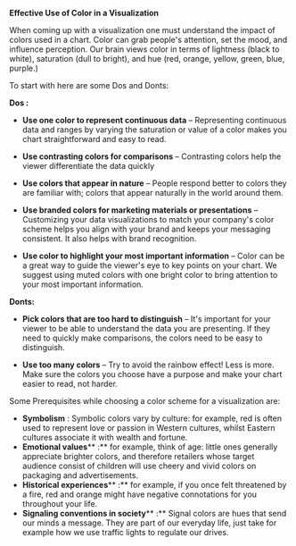 ﻿**Effective Use of Color in a Visualization**

When coming up with a visualization one must understand the impact of colors used in a chart. Color can grab people&#39;s attention, set the mood, and influence perception.  Our brain views color in terms of lightness (black to white), saturation (dull to bright), and hue (red, orange, yellow, green, blue, purple.)

To start with here are some Dos and Donts:

**Dos :**

- **Use one color to represent continuous data**  – Representing continuous data and ranges by varying the saturation or value of a color makes you chart straightforward and easy to read.

- **Use contrasting colors for comparisons**  – Contrasting colors help the viewer differentiate the data quickly
- **Use colors that appear in nature**  – People respond better to colors they are familiar with; colors that appear naturally in the world around them.

- **Use branded colors for marketing materials or presentations**  – Customizing your data visualizations to match your company&#39;s color scheme helps you align with your brand and keeps your messaging consistent. It also helps with brand recognition.

- **Use color to highlight your most important information**  – Color can be a great way to guide the viewer&#39;s eye to key points on your chart. We suggest using muted colors with one bright color to bring attention to your most important information.

**Donts:**

- **Pick colors that are too hard to distinguish**  – It&#39;s important for your viewer to be able to understand the data you are presenting. If they need to quickly make comparisons, the colors need to be easy to distinguish.

- **Use too many colors**  – Try to avoid the rainbow effect! Less is more. Make sure the colors you choose have a purpose and make your chart easier to read, not harder.

Some Prerequisites while choosing a color scheme for a visualization are:

- **Symbolism** : Symbolic colors vary by culture: for example, red is often used to represent love or passion in Western cultures, whilst Eastern cultures associate it with wealth and fortune.
- **Emotional values**** :** for example, think of age: little ones generally appreciate brighter colors, and therefore retailers whose target audience consist of children will use cheery and vivid colors on packaging and advertisements.
- **Historical experiences**** :** for example, if you once felt threatened by a fire, red and orange might have negative connotations for you throughout your life.
- **Signaling conventions in society**** :** Signal colors are hues that send our minds a message. They are part of our everyday life, just take for example how we use traffic lights to regulate our drives.